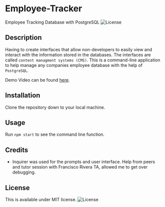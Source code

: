 # Employee-Tracker
Employee Tracking Database with PostgreSQL
![License](https://img.shields.io/badge/License-MIT-yellow.svg)

## Description

Having to create interfaces that allow non-developers to easily view and interact with the information stored in the databases.  The interfaces are called ``content managment systems (CMS)``. This is a command-line application to help manage any companies employee database with the help of ``PostgreSQL``.

Demo Video can be found [here]().

## Installation

Clone the repository down to your local machine. 

## Usage

Run `npm start` to see the command line function. 

## Credits

- Inquirer was used for the prompts and user interface. Help from peers and tutor session with Francisco Rivera TA, allowed me to get over debugging. 

## License

This is available under MIT license.
![License](https://img.shields.io/badge/License-MIT-yellow.svg)